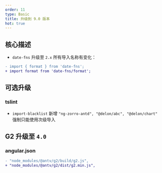 ```yaml
---
order: 11
type: Basic
title: 升级到 9.0 版本
hot: true
---
```


## 核心描述

- `date-fns` 升级至 `2.x` 所有导入名称有变化：

```diff
- import { format } from 'date-fns';
+ import format from 'date-fns/format';
```

## 可选升级

### tslint

- `import-blacklist` 新增 `"ng-zorro-antd", "@delon/abc", "@delon/chart"` 强制只能使用次级导入

## G2 升级至 `4.0`

### angular.json

```diff
- "node_modules/@antv/g2/build/g2.js",
+ "node_modules/@antv/g2/dist/g2.min.js",
```

